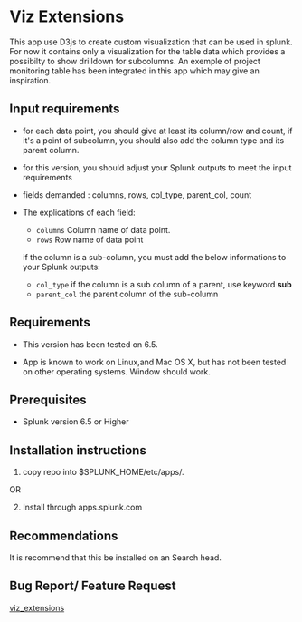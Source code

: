 Viz Extensions
=================

This app use D3js to create custom visualization that can be used in splunk.
For now it contains only a visualization for the table data which provides a possibilty to show drilldown for subcolumns.
An exemple of project monitoring table has been integrated in this app which may give an inspiration.


Input requirements
---------
* for each data point, you should give at least its column/row and count, if it's a point of subcolumn, you should also add the column type and its parent column.


* for this version, you should adjust your Splunk outputs to meet the input requirements
* fields demanded : columns, rows, col_type, parent_col, count

+ The explications of each field:
    - `columns` Column name of  data point.
    - `rows` Row name of  data point 


    if the column is a sub-column, you must add the below informations to your Splunk outputs:

    
    - `col_type` if the column is a sub column of a parent, use keyword **sub**
    - `parent_col` the parent column of the sub-column


Requirements
---------

* This version has been tested on 6.5.

* App is known to work on Linux,and Mac OS X, but has not been tested on other operating systems. Window should work.



Prerequisites
---------

* Splunk version 6.5 or Higher


Installation instructions
---------

1) copy repo into $SPLUNK_HOME/etc/apps/.

OR
 
2) Install through apps.splunk.com


Recommendations
---------

It is recommend that this be installed on an Search head.


Bug Report/ Feature Request
-----------

[viz_extensions] 

[viz_extensions]:https://github.com/DataKlub/viz_extensions
